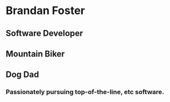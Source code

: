 # Brandan Foster
## Software Developer
## Mountain Biker
## Dog Dad
### Passionately pursuing top-of-the-line, etc software.